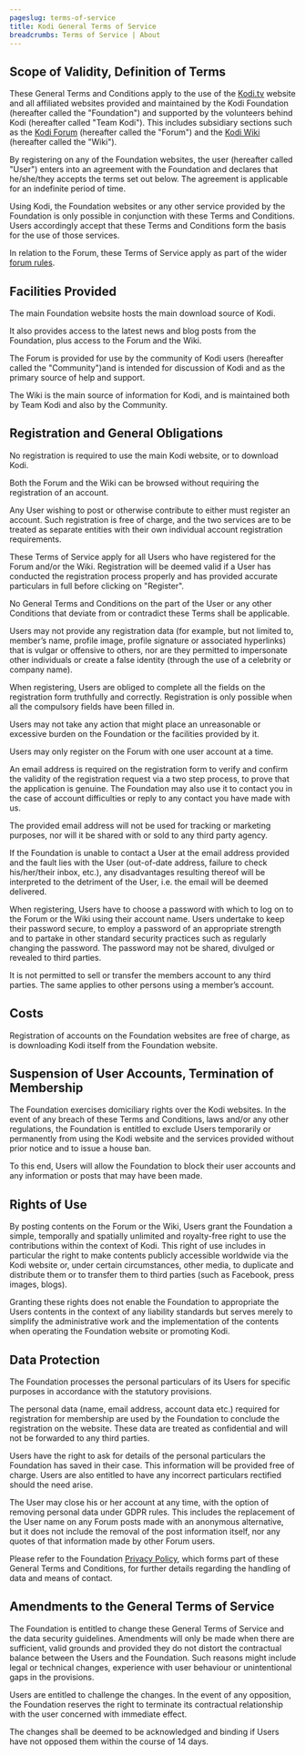 ```yaml
---
pageslug: terms-of-service
title: Kodi General Terms of Service
breadcrumbs: Terms of Service | About
---
```


## Scope of Validity, Definition of Terms

These General Terms and Conditions apply to the use of the [Kodi.tv](https://kodi.tv/) website and all affiliated websites provided and maintained by the Kodi Foundation (hereafter called the "Foundation") and supported by the volunteers behind Kodi (hereafter called "Team Kodi"). This includes subsidiary sections such as the [Kodi Forum](https://forum.kodi.tv/) (hereafter called the "Forum") and the [Kodi Wiki](https://kodi.wiki/view/Main_Page) (hereafter called the "Wiki").

By registering on any of the Foundation websites, the user (hereafter called "User") enters into an agreement with the Foundation and declares that he/she/they accepts the terms set out below. The agreement is applicable for an indefinite period of time.

Using Kodi, the Foundation websites or any other service provided by the Foundation is only possible in conjunction with these Terms and Conditions. Users accordingly accept that these Terms and Conditions form the basis for the use of those services.

In relation to the Forum, these Terms of Service apply as part of the wider [forum rules](https://kodi.wiki/view/Official:Forum_rules).

## Facilities Provided

The main Foundation website hosts the main download source of Kodi.

It also provides access to the latest news and blog posts from the Foundation, plus access to the Forum and the Wiki.

The Forum is provided for use by the community of Kodi users (hereafter called the "Community")and is intended for discussion of Kodi and as the primary source of help and support.

The Wiki is the main source of information for Kodi, and is maintained both by Team Kodi and also by the Community.

## Registration and General Obligations

No registration is required to use the main Kodi website, or to download Kodi.

Both the Forum and the Wiki can be browsed without requiring the registration of an account.

Any User wishing to post or otherwise contribute to either must register an account. Such registration is free of charge, and the two services are to be treated as separate entities with their own individual account registration requirements.

These Terms of Service apply for all Users who have registered for the Forum and/or the Wiki. Registration will be deemed valid if a User has conducted the registration process properly and has provided accurate particulars in full before clicking on "Register".

No General Terms and Conditions on the part of the User or any other Conditions that deviate from or contradict these Terms shall be applicable.

Users may not provide any registration data (for example, but not limited to, member’s name, profile image, profile signature or associated hyperlinks) that is vulgar or offensive to others, nor are they permitted to impersonate other individuals or create a false identity (through the use of a celebrity or company name).

When registering, Users are obliged to complete all the fields on the registration form truthfully and correctly. Registration is only possible when all the compulsory fields have been filled in.

Users may not take any action that might place an unreasonable or excessive burden on the Foundation or the facilities provided by it.

Users may only register on the Forum with one user account at a time.

An email address is required on the registration form to verify and confirm the validity of the registration request via a two step process, to prove that the application is genuine. The Foundation may also use it to contact you in the case of account difficulties or reply to any contact you have made with us.

The provided email address will not be used for tracking or marketing purposes, nor will it be shared with or sold to any third party agency.

If the Foundation is unable to contact a User at the email address provided and the fault lies with the User (out-of-date address, failure to check his/her/their inbox, etc.), any disadvantages resulting thereof will be interpreted to the detriment of the User, i.e. the email will be deemed delivered.

When registering, Users have to choose a password with which to log on to the Forum or the Wiki using their account name. Users undertake to keep their password secure, to employ a password of an appropriate strength and to partake in other standard security practices such as regularly changing the password. The password may not be shared, divulged or revealed to third parties.

It is not permitted to sell or transfer the members account to any third parties. The same applies to other persons using a member’s account.

## Costs

Registration of accounts on the Foundation websites are free of charge, as is downloading Kodi itself from the Foundation website.

## Suspension of User Accounts, Termination of Membership

The Foundation exercises domiciliary rights over the Kodi websites. In the event of any breach of these Terms and Conditions, laws and/or any other regulations, the Foundation is entitled to exclude Users temporarily or permanently from using the Kodi website and the services provided without prior notice and to issue a house ban.

To this end, Users will allow the Foundation to block their user accounts and any information or posts that may have been made.

## Rights of Use

By posting contents on the Forum or the Wiki, Users grant the Foundation a simple, temporally and spatially unlimited and royalty-free right to use the contributions within the context of Kodi. This right of use includes in particular the right to make contents publicly accessible worldwide via the Kodi website or, under certain circumstances, other media, to duplicate and distribute them or to transfer them to third parties (such as Facebook, press images, blogs).

Granting these rights does not enable the Foundation to appropriate the Users contents in the context of any liability standards but serves merely to simplify the administrative work and the implementation of the contents when operating the Foundation website or promoting Kodi.

## Data Protection

The Foundation processes the personal particulars of its Users for specific purposes in accordance with the statutory provisions.

The personal data (name, email address, account data etc.) required for registration for membership are used by the Foundation to conclude the registration on the website. These data are treated as confidential and will not be forwarded to any third parties.

Users have the right to ask for details of the personal particulars the Foundation has saved in their case. This information will be provided free of charge. Users are also entitled to have any incorrect particulars rectified should the need arise.

The User may close his or her account at any time, with the option of removing personal data under GDPR rules. This includes the replacement of the User name on any Forum posts made with an anonymous alternative, but it does not include the removal of the post information itself, nor any quotes of that information made by other Forum users.

Please refer to the Foundation [Privacy Policy](privacy-policy), which forms part of these General Terms and Conditions, for further details regarding the handling of data and means of contact.

## Amendments to the General Terms of Service

The Foundation is entitled to change these General Terms of Service and the data security guidelines. Amendments will only be made when there are sufficient, valid grounds and provided they do not distort the contractual balance between the Users and the Foundation. Such reasons might include legal or technical changes, experience with user behaviour or unintentional gaps in the provisions.

Users are entitled to challenge the changes. In the event of any opposition, the Foundation reserves the right to terminate its contractual relationship with the user concerned with immediate effect.

The changes shall be deemed to be acknowledged and binding if Users have not opposed them within the course of 14 days.

